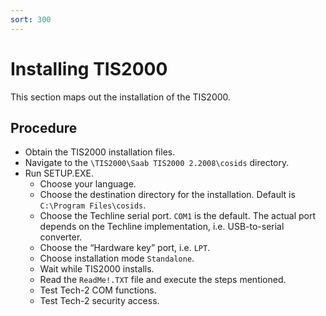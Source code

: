 ```yaml
---
sort: 300
---
```

# Installing TIS2000

This section maps out the installation of the TIS2000.

## Procedure

* Obtain the TIS2000 installation files.
* Navigate to the `\TIS2000\Saab TIS2000 2.2008\cosids` directory.
* Run SETUP.EXE.
  * Choose your language.
  * Choose the destination directory for the installation. Default is `C:\Program Files\cosids`.
  * Choose the Techline serial port. `COM1` is the default. The actual port depends on the Techline implementation, i.e. USB-to-serial converter.
  * Choose the “Hardware key” port, i.e. `LPT`.
  * Choose installation mode `Standalone`.
  * Wait while TIS2000 installs.
  * Read the `ReadMe!.TXT` file and execute the steps mentioned.
  * Test Tech-2 COM functions.
  * Test Tech-2 security access.
